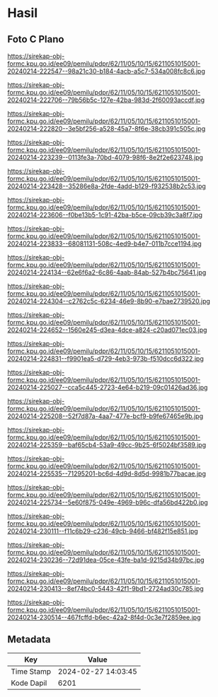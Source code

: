 # Hasil

## Foto C Plano

https://sirekap-obj-formc.kpu.go.id/ee09/pemilu/pdpr/62/11/05/10/15/6211051015001-20240214-222547--98a21c30-b184-4acb-a5c7-534a008fc8c6.jpg

https://sirekap-obj-formc.kpu.go.id/ee09/pemilu/pdpr/62/11/05/10/15/6211051015001-20240214-222706--79b56b5c-127e-42ba-983d-2f60093accdf.jpg

https://sirekap-obj-formc.kpu.go.id/ee09/pemilu/pdpr/62/11/05/10/15/6211051015001-20240214-222820--3e5bf256-a528-45a7-8f6e-38cb391c505c.jpg

https://sirekap-obj-formc.kpu.go.id/ee09/pemilu/pdpr/62/11/05/10/15/6211051015001-20240214-223239--0113fe3a-70bd-4079-98f6-8e2f2e623748.jpg

https://sirekap-obj-formc.kpu.go.id/ee09/pemilu/pdpr/62/11/05/10/15/6211051015001-20240214-223428--35286e8a-2fde-4add-b129-f932538b2c53.jpg

https://sirekap-obj-formc.kpu.go.id/ee09/pemilu/pdpr/62/11/05/10/15/6211051015001-20240214-223606--f0be13b5-1c91-42ba-b5ce-09cb39c3a8f7.jpg

https://sirekap-obj-formc.kpu.go.id/ee09/pemilu/pdpr/62/11/05/10/15/6211051015001-20240214-223833--68081131-508c-4ed9-b4e7-011b7cce1194.jpg

https://sirekap-obj-formc.kpu.go.id/ee09/pemilu/pdpr/62/11/05/10/15/6211051015001-20240214-224134--62e6f6a2-6c86-4aab-84ab-527b4bc75641.jpg

https://sirekap-obj-formc.kpu.go.id/ee09/pemilu/pdpr/62/11/05/10/15/6211051015001-20240214-224304--c2762c5c-6234-46e9-8b90-e7bae2739520.jpg

https://sirekap-obj-formc.kpu.go.id/ee09/pemilu/pdpr/62/11/05/10/15/6211051015001-20240214-224652--1560e245-d3ea-4dce-a824-c20ad071ec03.jpg

https://sirekap-obj-formc.kpu.go.id/ee09/pemilu/pdpr/62/11/05/10/15/6211051015001-20240214-224831--f9901ea5-d729-4eb3-973b-f510dcc6d322.jpg

https://sirekap-obj-formc.kpu.go.id/ee09/pemilu/pdpr/62/11/05/10/15/6211051015001-20240214-225027--cca5c445-2723-4e64-b219-09c01426ad36.jpg

https://sirekap-obj-formc.kpu.go.id/ee09/pemilu/pdpr/62/11/05/10/15/6211051015001-20240214-225208--52f7d87a-4aa7-477e-bcf9-b9fe67465e9b.jpg

https://sirekap-obj-formc.kpu.go.id/ee09/pemilu/pdpr/62/11/05/10/15/6211051015001-20240214-225359--baf65cb4-53a9-49cc-9b25-6f5024bf3589.jpg

https://sirekap-obj-formc.kpu.go.id/ee09/pemilu/pdpr/62/11/05/10/15/6211051015001-20240214-225535--71295201-bc6d-4d9d-8d5d-9981b77bacae.jpg

https://sirekap-obj-formc.kpu.go.id/ee09/pemilu/pdpr/62/11/05/10/15/6211051015001-20240214-225734--5e60f875-049e-4969-b96c-dfa56bd422b0.jpg

https://sirekap-obj-formc.kpu.go.id/ee09/pemilu/pdpr/62/11/05/10/15/6211051015001-20240214-230111--f11c6b29-c236-49cb-9466-bf482f15e851.jpg

https://sirekap-obj-formc.kpu.go.id/ee09/pemilu/pdpr/62/11/05/10/15/6211051015001-20240214-230236--72d91dea-05ce-43fe-ba1d-9215d34b97bc.jpg

https://sirekap-obj-formc.kpu.go.id/ee09/pemilu/pdpr/62/11/05/10/15/6211051015001-20240214-230413--8ef74bc0-5443-42f1-9bd1-2724ad30c785.jpg

https://sirekap-obj-formc.kpu.go.id/ee09/pemilu/pdpr/62/11/05/10/15/6211051015001-20240214-230514--467fcffd-b6ec-42a2-8f4d-0c3e7f2859ee.jpg


## Metadata

| Key        | Value               |
| ---------- | ------------------- |
| Time Stamp | 2024-02-27 14:03:45 |
| Kode Dapil | 6201                |



